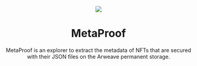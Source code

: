 <p align="center">
  <img src="https://license.rocks/wp-content/uploads/2020/10/MetaProof.jpg">
</p>

<h1 align="center">MetaProof</h1>

<div align="center">

MetaProof is an explorer to extract the metadata of NFTs that are secured with their JSON files on the Arweave permanent storage.

</div>
